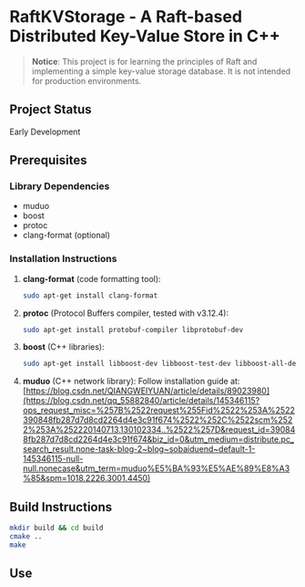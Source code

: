 # RaftKVStorage - A Raft-based Distributed Key-Value Store in C++

> **Notice**: This project is for learning the principles of Raft and implementing a simple key-value storage database. It is not intended for production environments.

## Project Status
Early Development

## Prerequisites

### Library Dependencies
- muduo
- boost
- protoc
- clang-format (optional)

### Installation Instructions

1. **clang-format** (code formatting tool):
   ```bash
   sudo apt-get install clang-format
   ```

2. **protoc** (Protocol Buffers compiler, tested with v3.12.4):
   ```bash
   sudo apt-get install protobuf-compiler libprotobuf-dev
   ```

3. **boost** (C++ libraries):
   ```bash
   sudo apt-get install libboost-dev libboost-test-dev libboost-all-dev
   ```

4. **muduo** (C++ network library):
   Follow installation guide at:  
   [https://blog.csdn.net/QIANGWEIYUAN/article/details/89023980](https://blog.csdn.net/qq_55882840/article/details/145346115?ops_request_misc=%257B%2522request%255Fid%2522%253A%2522390848fb287d7d8cd2264d4e3c91f674%2522%252C%2522scm%2522%253A%252220140713.130102334..%2522%257D&request_id=390848fb287d7d8cd2264d4e3c91f674&biz_id=0&utm_medium=distribute.pc_search_result.none-task-blog-2~blog~sobaiduend~default-1-145346115-null-null.nonecase&utm_term=muduo%E5%BA%93%E5%AE%89%E8%A3%85&spm=1018.2226.3001.4450)

## Build Instructions

```bash
mkdir build && cd build
cmake ..
make
```

## Use
